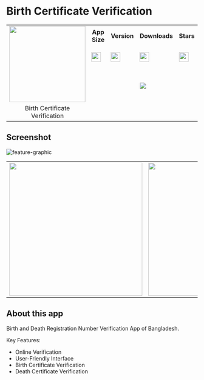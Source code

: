 # Birth Certificate Verification

<div>
  <table width="100%">
    <tr>
      <td rowspan="4"><img align="center" src="https://github.com/BornomalaSoftware/Birth_Certificate_Verification/assets/62181222/a37fe562-e91d-450e-8477-03b1d2b384d2" style="height:200px;width:200px;text-align:center"/></td>
    </tr>
    <tr height="30">
      <th>App Size</th>
      <th>Version</th>
      <th>Downloads</th>
      <th>Stars</th>
    </tr>
    <tr height="50">
      <td><a href="https://github.com/BornomalaSoftware/NID_Portal_Bangladesh/releases/download/v1.4.39%2B18/NID.Portal-bornomala.nid-1.4.39-18.apk"><img src="https://img.shields.io/badge/4.5 MB-grey?style=for-the-badge&labelColor=white&color=grey" style="height:25px"/></a></td>
      <td><a href="https://github.com/BornomalaSoftware/NID_Portal_Bangladesh/releases/download/v1.4.39%2B18/NID.Portal-bornomala.nid-1.4.39-18.apk"><img src="https://img.shields.io/badge/1.4.39-grey?style=for-the-badge&labelColor=white&color=grey" style="height:25px"/></a></td>
      <td><a href="https://github.com/BornomalaSoftware/NID_Portal_Bangladesh/releases/download/v1.4.39%2B18/NID.Portal-bornomala.nid-1.4.39-18.apk"><img src="https://img.shields.io/github/downloads/BornomalaSoftware/Birth_Certificate_Verification/total?style=for-the-badge&label=%20&labelColor=white&color=grey" style="height:25px;"/></a></td>
      <td><a href="https://github.com/BornomalaSoftware/NID_Portal_Bangladesh/stargazers"><img src="https://img.shields.io/github/stars/BornomalaSoftware/Birth_Certificate_Verification?style=for-the-badge&label=%20&color=grey" style="height:25px;"/></a></td>
    </tr>
    <tr height="80">
      <td colspan="4" align="center" height="50"><a href="https://github.com/BornomalaSoftware/NID_Portal_Bangladesh/releases/download/v1.4.39%2B18/NID.Portal-bornomala.nid-1.4.39-18.apk"><img src="https://custom-icon-badges.demolab.com/badge/-Download-blue?style=for-the-badge&logo=download&logoColor=white"/></a></td>
    </tr>
    <tr>
      <td align="center">Birth Certificate Verification</td>
    </tr>
  </table>
</div>

## Screenshot
![feature-graphic](https://github.com/BornomalaSoftware/Birth_Certificate_Verification/assets/62181222/0c120757-2c9b-4499-9285-0b62b6b31e39)

<table align="center">
  <tr>
    <td><img src="https://github.com/BornomalaSoftware/Birth_Certificate_Verification/assets/62181222/ae25d8b5-46f3-4576-aa0e-4c1372d335f8" width="350"></td>
    <td><img src="https://github.com/BornomalaSoftware/Birth_Certificate_Verification/assets/62181222/01cd9607-550f-4511-b04e-5c34fb1739cf" width="350"></td>
    <td><img src="https://github.com/BornomalaSoftware/Birth_Certificate_Verification/assets/62181222/c584e830-f1b8-4b79-bee8-d5877cd69478" width="350"></td>
  </tr>
</table>

## About this app

Birth and Death Registration Number Verification App of Bangladesh.

Key Features:
- Online Verification
- User-Friendly Interface
- Birth Certificate Verification
- Death Certificate Verification
